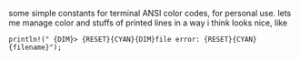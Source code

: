 

some simple constants for terminal ANSI color codes, for personal use. lets me manage color and stuffs of printed lines in a way i think looks nice, like

```
println!(" {DIM}> {RESET}{CYAN}{DIM}file error: {RESET}{CYAN}{filename}");
```
